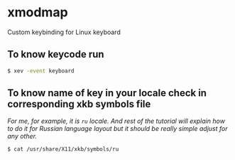 # xmodmap
Custom keybinding for Linux keyboard

## To know keycode run

```bash
$ xev -event keyboard
```

## To know name of key in your locale check in corresponding xkb symbols file

*For me, for example, it is `ru` locale. And rest of the tutorial will explain
how to do it for Russian language layout but it should be really simple adjust
for any other.*

```bash
$ cat /usr/share/X11/xkb/symbols/ru
```
